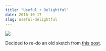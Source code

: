 ```yaml
---
title: "Useful + Delightful"
date: 2016-10-17
slug: useful-delightful
---
```

![](https://64.media.tumblr.com/d23c51498352c51b7e77f19787b33677/tumblr_inline_of6h8zomd81qbg0pd_540.png)

Decided to re-do an old sketch from [this post](https://medium.com/@thisiscsr/useful-and-delightful-how-to-measure-the-worth-of-what-you-make-283acb8e356e#.e87z2vyb2).